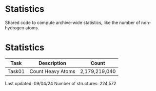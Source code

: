 # Statistics
Shared code to compute archive-wide statistics, like the number of non-hydrogen atoms.

# Statistics
| Task   | Description       | Count         |
|--------|-------------------|---------------|
| Task01 | Count Heavy Atoms | 2,179,219,040 |

Last updated: 09/04/24
Number of structures: 224,572
